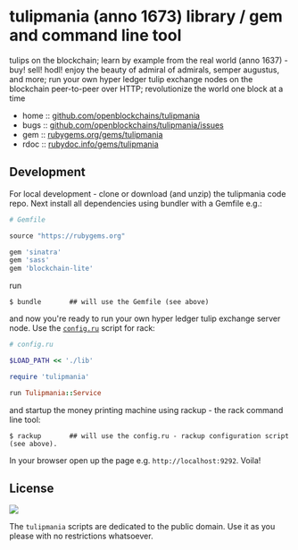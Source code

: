 # tulipmania (anno 1673) library / gem and command line tool


tulips on the blockchain; learn by example from the real world (anno 1637) - buy! sell! hodl! enjoy the beauty of admiral of admirals, semper augustus, and more;
run your own hyper ledger tulip exchange nodes on the blockchain peer-to-peer over HTTP; revolutionize the world one block at a time


* home  :: [github.com/openblockchains/tulipmania](https://github.com/openblockchains/tulipmania)
* bugs  :: [github.com/openblockchains/tulipmania/issues](https://github.com/openblockchains/tulipmania/issues)
* gem   :: [rubygems.org/gems/tulipmania](https://rubygems.org/gems/tulipmania)
* rdoc  :: [rubydoc.info/gems/tulipmania](http://rubydoc.info/gems/tulipmania)




## Development

For local development - clone or download (and unzip) the tulipmania code repo.
Next install all dependencies using bundler with a Gemfile e.g.:

``` ruby
# Gemfile

source "https://rubygems.org"

gem 'sinatra'
gem 'sass'
gem 'blockchain-lite'
```

run

```
$ bundle       ## will use the Gemfile (see above)
```

and now you're ready to run your own hyper ledger tulip exchange server node.
Use the [`config.ru`](config.ru) script for rack:

``` ruby
# config.ru

$LOAD_PATH << './lib'

require 'tulipmania'

run Tulipmania::Service
```

and startup the money printing machine using rackup - the rack command line tool:

```
$ rackup       ## will use the config.ru - rackup configuration script (see above).
```

In your browser open up the page e.g. `http://localhost:9292`. Voila!




## License

![](https://publicdomainworks.github.io/buttons/zero88x31.png)

The `tulipmania` scripts are dedicated to the public domain.
Use it as you please with no restrictions whatsoever.
